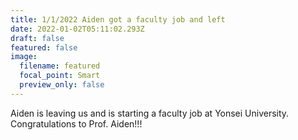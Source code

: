```yaml
---
title: 1/1/2022 Aiden got a faculty job and left
date: 2022-01-02T05:11:02.293Z
draft: false
featured: false
image:
  filename: featured
  focal_point: Smart
  preview_only: false
---
```

Aiden is leaving us and is starting a faculty job at Yonsei University. Congratulations to Prof. Aiden!!!